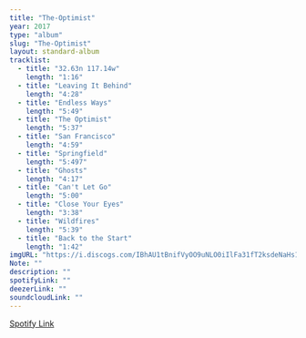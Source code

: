 ```yaml
---
title: "The-Optimist"
year: 2017
type: "album"
slug: "The-Optimist"
layout: standard-album
tracklist:
  - title: "32.63n 117.14w" 
    length: "1:16"
  - title: "Leaving It Behind" 
    length: "4:28"
  - title: "Endless Ways" 
    length: "5:49"
  - title: "The Optimist" 
    length: "5:37"
  - title: "San Francisco" 
    length: "4:59"
  - title: "Springfield" 
    length: "5:497"
  - title: "Ghosts" 
    length: "4:17"
  - title: "Can't Let Go" 
    length: "5:00"
  - title: "Close Your Eyes" 
    length: "3:38"
  - title: "Wildfires" 
    length: "5:39"
  - title: "Back to the Start"
    length: "1:42"
imgURL: "https://i.discogs.com/IBhAU1tBnifVyOO9uNLO0iIlFa31fT2ksdeNaHs1sh0/rs:fit/g:sm/q:90/h:600/w:600/czM6Ly9kaXNjb2dz/LWRhdGFiYXNlLWlt/YWdlcy9SLTEwNDE5/NTc1LTE0OTcwOTM1/OTMtODUwMi5qcGVn.jpeg"
Note: ""
description: ""
spotifyLink: ""
deezerLink: ""
soundcloudLink: ""
---
```

[Spotify Link]()
